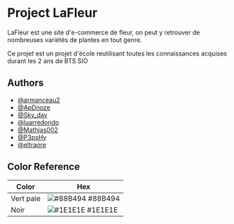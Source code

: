 
# Project LaFleur

LaFleur est une site d'e-commerce de fleur, on peut y retrouver de nombreuses variétés de plantes en tout genre. 

Ce projet est un projet d'école reutilisant toutes les connaissances acquises durant les 2 ans de BTS SIO


## Authors

- [@armanceau2](https://www.github.com/armanceau2)
- [@ApDnoze](https://www.github.com/ApDnoze)
- [@Sky_day](https://www.github.com/Sky_day)
- [@luarredondo](https://www.github.com/luarredondo)
- [@Mathias002](https://www.github.com/Mathias002)
- [@P3psHy](https://www.github.com/P3psHy)
- [@eltraore](https://www.github.com/eltraore)

## Color Reference

| Color             | Hex                                                                |
| ----------------- | ------------------------------------------------------------------ |
| Vert pale | ![#88B494](https://via.placeholder.com/10/88B494?text=+) #88B494 |
| Noir | ![#1E1E1E](https://via.placeholder.com/10/1E1E1E?text=+) #1E1E1E |


